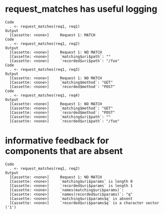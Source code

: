 # request_matches has useful logging

    Code
      . <- request_matches(req1, req1)
    Output
      [Cassette: <none>]     Request 1: MATCH
    Code
      . <- request_matches(req1, req2)
    Output
      [Cassette: <none>]     Request 1: NO MATCH
      [Cassette: <none>]     `matching$uri$path`: ""    
      [Cassette: <none>]     `recorded$uri$path`: "/foo"
    Code
      . <- request_matches(req1, req3)
    Output
      [Cassette: <none>]     Request 1: NO MATCH
      [Cassette: <none>]     `matching$method`: "GET" 
      [Cassette: <none>]     `recorded$method`: "POST"
    Code
      . <- request_matches(req1, req4)
    Output
      [Cassette: <none>]     Request 1: NO MATCH
      [Cassette: <none>]     `matching$method`: "GET" 
      [Cassette: <none>]     `recorded$method`: "POST"
      [Cassette: <none>]     `matching$uri$path`: ""    
      [Cassette: <none>]     `recorded$uri$path`: "/foo"

# informative feedback for components that are absent

    Code
      . <- request_matches(req1, req2)
    Output
      [Cassette: <none>]     Request 1: NO MATCH
      [Cassette: <none>]     `matching$uri$params` is length 0
      [Cassette: <none>]     `recorded$uri$params` is length 1
      [Cassette: <none>]     `names(matching$uri$params)`:    
      [Cassette: <none>]     `names(recorded$uri$params)`: "q"
      [Cassette: <none>]     `matching$uri$params$q` is absent
      [Cassette: <none>]     `recorded$uri$params$q` is a character vector ('1')


